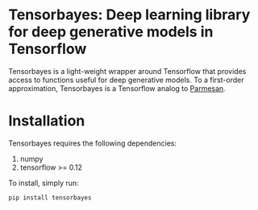 # Tensorbayes: Deep learning library for deep generative models in Tensorflow

Tensorbayes is a light-weight wrapper around Tensorflow that provides access to
functions useful for deep generative models. To a first-order approximation,
Tensorbayes is a Tensorflow analog to [Parmesan](https://github.com/casperkaae/parmesan).

# Installation
Tensorbayes requires the following dependencies:
1. numpy
2. tensorflow >= 0.12

To install, simply run:
```
pip install tensorbayes
```
